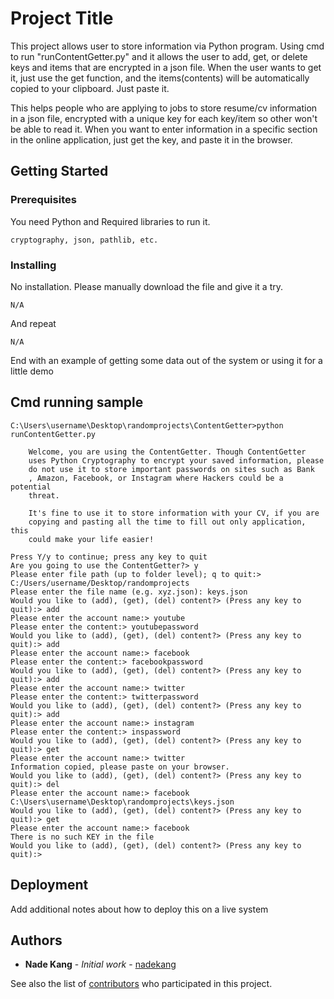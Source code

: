 # Project Title

This project allows user to store information via Python program. Using cmd to run "runContentGetter.py" and it allows the user to add,
get, or delete keys and items that are encrypted in a json file. When the user wants to get it, just use the get function, and the items(contents) will be automatically copied to your clipboard. Just paste it.

This helps people who are applying to jobs to store resume/cv information in a json file, encrypted with a unique key for each key/item so other won't be able to read it. When you want to enter information in a specific section in the online application, just get the key, and paste it in the browser.

## Getting Started



### Prerequisites

You need Python and Required libraries to run it.

```
cryptography, json, pathlib, etc.
```

### Installing

No installation. Please manually download the file and give it a try.

```
N/A
```

And repeat

```
N/A
```

End with an example of getting some data out of the system or using it for a little demo

## Cmd running sample

```
C:\Users\username\Desktop\randomprojects\ContentGetter>python runContentGetter.py

    Welcome, you are using the ContentGetter. Though ContentGetter
    uses Python Cryptography to encrypt your saved information, please
    do not use it to store important passwords on sites such as Bank
    , Amazon, Facebook, or Instagram where Hackers could be a potential
    threat.

    It's fine to use it to store information with your CV, if you are
    copying and pasting all the time to fill out only application, this
    could make your life easier!

Press Y/y to continue; press any key to quit
Are you going to use the ContentGetter?> y
Please enter file path (up to folder level); q to quit:> C:/Users/username/Desktop/randomprojects
Please enter the file name (e.g. xyz.json): keys.json
Would you like to (add), (get), (del) content?> (Press any key to quit):> add
Please enter the account name:> youtube
Please enter the content:> youtubepassword
Would you like to (add), (get), (del) content?> (Press any key to quit):> add
Please enter the account name:> facebook
Please enter the content:> facebookpassword
Would you like to (add), (get), (del) content?> (Press any key to quit):> add
Please enter the account name:> twitter
Please enter the content:> twitterpassword
Would you like to (add), (get), (del) content?> (Press any key to quit):> add
Please enter the account name:> instagram
Please enter the content:> inspassword
Would you like to (add), (get), (del) content?> (Press any key to quit):> get
Please enter the account name:> twitter
Information copied, please paste on your browser.
Would you like to (add), (get), (del) content?> (Press any key to quit):> del
Please enter the account name:> facebook
C:\Users\username\Desktop\randomprojects\keys.json
Would you like to (add), (get), (del) content?> (Press any key to quit):> get
Please enter the account name:> facebook
There is no such KEY in the file
Would you like to (add), (get), (del) content?> (Press any key to quit):>
```

## Deployment

Add additional notes about how to deploy this on a live system


## Authors

* **Nade Kang** - *Initial work* - [nadekang](https://github.com/kangnade)

See also the list of [contributors](https://github.com/kangnade/python_makes_life_easier/graphs/contributors) who participated in this project.
